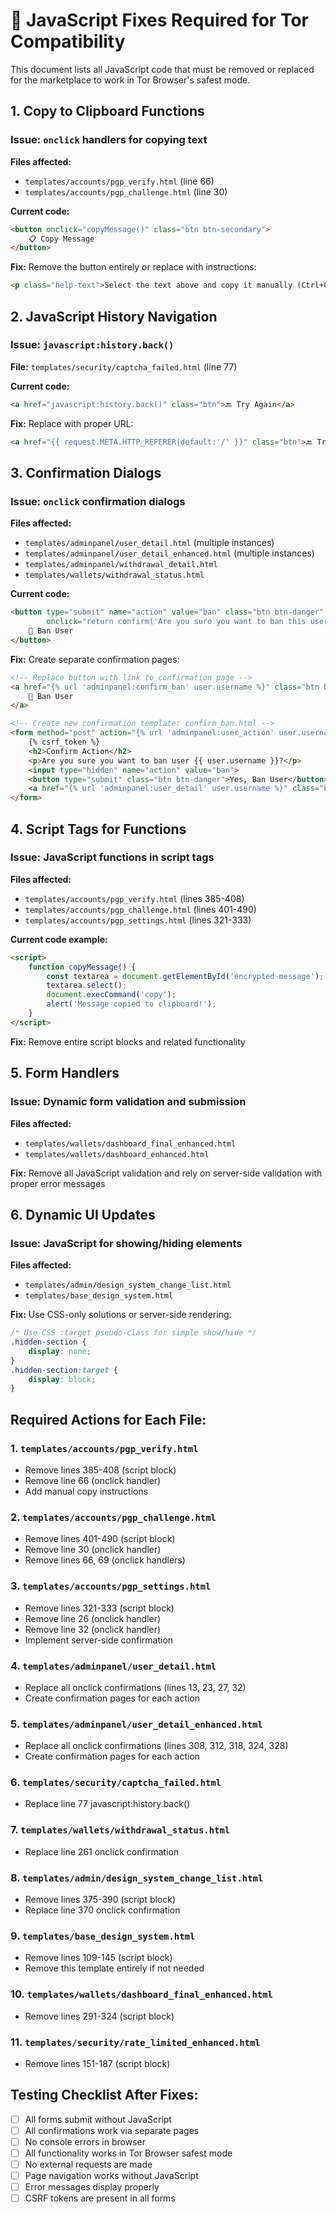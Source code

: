 # 🚨 JavaScript Fixes Required for Tor Compatibility

This document lists all JavaScript code that must be removed or replaced for the marketplace to work in Tor Browser's safest mode.

## 1. Copy to Clipboard Functions

### Issue: `onclick` handlers for copying text
**Files affected:**
- `templates/accounts/pgp_verify.html` (line 66)
- `templates/accounts/pgp_challenge.html` (line 30)

**Current code:**
```html
<button onclick="copyMessage()" class="btn btn-secondary">
    📋 Copy Message
</button>
```

**Fix:** Remove the button entirely or replace with instructions:
```html
<p class="help-text">Select the text above and copy it manually (Ctrl+C or Cmd+C)</p>
```

## 2. JavaScript History Navigation

### Issue: `javascript:history.back()`
**File:** `templates/security/captcha_failed.html` (line 77)

**Current code:**
```html
<a href="javascript:history.back()" class="btn">🔙 Try Again</a>
```

**Fix:** Replace with proper URL:
```html
<a href="{{ request.META.HTTP_REFERER|default:'/' }}" class="btn">🔙 Try Again</a>
```

## 3. Confirmation Dialogs

### Issue: `onclick` confirmation dialogs
**Files affected:**
- `templates/adminpanel/user_detail.html` (multiple instances)
- `templates/adminpanel/user_detail_enhanced.html` (multiple instances)
- `templates/adminpanel/withdrawal_detail.html`
- `templates/wallets/withdrawal_status.html`

**Current code:**
```html
<button type="submit" name="action" value="ban" class="btn btn-danger" 
        onclick="return confirm('Are you sure you want to ban this user?')">
    🚫 Ban User
</button>
```

**Fix:** Create separate confirmation pages:
```html
<!-- Replace button with link to confirmation page -->
<a href="{% url 'adminpanel:confirm_ban' user.username %}" class="btn btn-danger">
    🚫 Ban User
</a>

<!-- Create new confirmation template: confirm_ban.html -->
<form method="post" action="{% url 'adminpanel:user_action' user.username %}">
    {% csrf_token %}
    <h2>Confirm Action</h2>
    <p>Are you sure you want to ban user {{ user.username }}?</p>
    <input type="hidden" name="action" value="ban">
    <button type="submit" class="btn btn-danger">Yes, Ban User</button>
    <a href="{% url 'adminpanel:user_detail' user.username %}" class="btn">Cancel</a>
</form>
```

## 4. Script Tags for Functions

### Issue: JavaScript functions in script tags
**Files affected:**
- `templates/accounts/pgp_verify.html` (lines 385-408)
- `templates/accounts/pgp_challenge.html` (lines 401-490)
- `templates/accounts/pgp_settings.html` (lines 321-333)

**Current code example:**
```html
<script>
    function copyMessage() {
        const textarea = document.getElementById('encrypted-message');
        textarea.select();
        document.execCommand('copy');
        alert('Message copied to clipboard!');
    }
</script>
```

**Fix:** Remove entire script blocks and related functionality

## 5. Form Handlers

### Issue: Dynamic form validation and submission
**Files affected:**
- `templates/wallets/dashboard_final_enhanced.html`
- `templates/wallets/dashboard_enhanced.html`

**Fix:** Remove all JavaScript validation and rely on server-side validation with proper error messages

## 6. Dynamic UI Updates

### Issue: JavaScript for showing/hiding elements
**Files affected:**
- `templates/admin/design_system_change_list.html`
- `templates/base_design_system.html`

**Fix:** Use CSS-only solutions or server-side rendering:
```css
/* Use CSS :target pseudo-class for simple show/hide */
.hidden-section {
    display: none;
}
.hidden-section:target {
    display: block;
}
```

## Required Actions for Each File:

### 1. `templates/accounts/pgp_verify.html`
- Remove lines 385-408 (script block)
- Remove line 66 (onclick handler)
- Add manual copy instructions

### 2. `templates/accounts/pgp_challenge.html`
- Remove lines 401-490 (script block)
- Remove line 30 (onclick handler)
- Remove lines 66, 69 (onclick handlers)

### 3. `templates/accounts/pgp_settings.html`
- Remove lines 321-333 (script block)
- Remove line 26 (onclick handler)
- Remove line 32 (onclick handler)
- Implement server-side confirmation

### 4. `templates/adminpanel/user_detail.html`
- Replace all onclick confirmations (lines 13, 23, 27, 32)
- Create confirmation pages for each action

### 5. `templates/adminpanel/user_detail_enhanced.html`
- Replace all onclick confirmations (lines 308, 312, 318, 324, 328)
- Create confirmation pages for each action

### 6. `templates/security/captcha_failed.html`
- Replace line 77 javascript:history.back()

### 7. `templates/wallets/withdrawal_status.html`
- Replace line 261 onclick confirmation

### 8. `templates/admin/design_system_change_list.html`
- Remove lines 375-390 (script block)
- Replace line 370 onclick confirmation

### 9. `templates/base_design_system.html`
- Remove lines 109-145 (script block)
- Remove this template entirely if not needed

### 10. `templates/wallets/dashboard_final_enhanced.html`
- Remove lines 291-324 (script block)

### 11. `templates/security/rate_limited_enhanced.html`
- Remove lines 151-187 (script block)

## Testing Checklist After Fixes:

- [ ] All forms submit without JavaScript
- [ ] All confirmations work via separate pages
- [ ] No console errors in browser
- [ ] All functionality works in Tor Browser safest mode
- [ ] No external requests are made
- [ ] Page navigation works without JavaScript
- [ ] Error messages display properly
- [ ] CSRF tokens are present in all forms